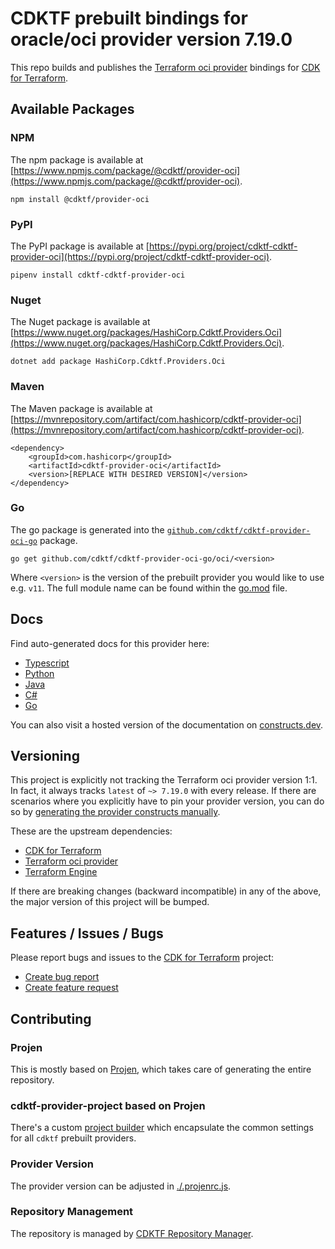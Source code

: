 
# CDKTF prebuilt bindings for oracle/oci provider version 7.19.0

This repo builds and publishes the [Terraform oci provider](https://registry.terraform.io/providers/oracle/oci/7.19.0/docs) bindings for [CDK for Terraform](https://cdk.tf).

## Available Packages

### NPM

The npm package is available at [https://www.npmjs.com/package/@cdktf/provider-oci](https://www.npmjs.com/package/@cdktf/provider-oci).

`npm install @cdktf/provider-oci`

### PyPI

The PyPI package is available at [https://pypi.org/project/cdktf-cdktf-provider-oci](https://pypi.org/project/cdktf-cdktf-provider-oci).

`pipenv install cdktf-cdktf-provider-oci`

### Nuget

The Nuget package is available at [https://www.nuget.org/packages/HashiCorp.Cdktf.Providers.Oci](https://www.nuget.org/packages/HashiCorp.Cdktf.Providers.Oci).

`dotnet add package HashiCorp.Cdktf.Providers.Oci`

### Maven

The Maven package is available at [https://mvnrepository.com/artifact/com.hashicorp/cdktf-provider-oci](https://mvnrepository.com/artifact/com.hashicorp/cdktf-provider-oci).

```
<dependency>
    <groupId>com.hashicorp</groupId>
    <artifactId>cdktf-provider-oci</artifactId>
    <version>[REPLACE WITH DESIRED VERSION]</version>
</dependency>
```

### Go

The go package is generated into the [`github.com/cdktf/cdktf-provider-oci-go`](https://github.com/cdktf/cdktf-provider-oci-go) package.

`go get github.com/cdktf/cdktf-provider-oci-go/oci/<version>`

Where `<version>` is the version of the prebuilt provider you would like to use e.g. `v11`. The full module name can be found
within the [go.mod](https://github.com/cdktf/cdktf-provider-oci-go/blob/main/oci/go.mod#L1) file.

## Docs

Find auto-generated docs for this provider here: 

- [Typescript](./docs/API.typescript.md)
- [Python](./docs/API.python.md)
- [Java](./docs/API.java.md)
- [C#](./docs/API.csharp.md)
- [Go](./docs/API.go.md)

You can also visit a hosted version of the documentation on [constructs.dev](https://constructs.dev/packages/@cdktf/provider-oci).

## Versioning

This project is explicitly not tracking the Terraform oci provider version 1:1. In fact, it always tracks `latest` of `~> 7.19.0` with every release. If there are scenarios where you explicitly have to pin your provider version, you can do so by [generating the provider constructs manually](https://cdk.tf/imports).

These are the upstream dependencies:

- [CDK for Terraform](https://cdk.tf)
- [Terraform oci provider](https://registry.terraform.io/providers/oracle/oci/7.19.0)
- [Terraform Engine](https://terraform.io)

If there are breaking changes (backward incompatible) in any of the above, the major version of this project will be bumped.

## Features / Issues / Bugs

Please report bugs and issues to the [CDK for Terraform](https://cdk.tf) project:

- [Create bug report](https://cdk.tf/bug)
- [Create feature request](https://cdk.tf/feature)

## Contributing

### Projen

This is mostly based on [Projen](https://github.com/projen/projen), which takes care of generating the entire repository.

### cdktf-provider-project based on Projen

There's a custom [project builder](https://github.com/cdktf/cdktf-provider-project) which encapsulate the common settings for all `cdktf` prebuilt providers.

### Provider Version

The provider version can be adjusted in [./.projenrc.js](./.projenrc.js).

### Repository Management

The repository is managed by [CDKTF Repository Manager](https://github.com/cdktf/cdktf-repository-manager/).
